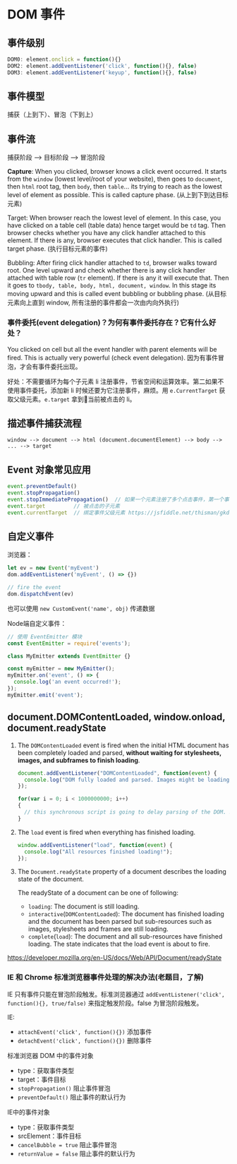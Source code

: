 # DOM 事件

## 事件级别

```javascript
DOM0: element.onclick = function(){}
DOM2: element.addEventListener('click', function(){}, false)
DOM3: element.addEventListener('keyup', function(){}, false)
```

## 事件模型

捕获（上到下）、冒泡（下到上）

## 事件流

捕获阶段 --> 目标阶段 --> 冒泡阶段

**Capture**: When you clicked, browser knows a click event occurred. It starts from the `window` (lowest level/root of your website), then goes to `document`, then `html` root tag, then `body`, then `table`... its trying to reach as the lowest level of element as possible. This is called capture phase. (从上到下到达目标元素)

Target: When browser reach the lowest level of element. In this case, you have clicked on a table cell (table data) hence target would be `td` tag. Then browser checks whether you have any click handler attached to this element. If there is any, browser executes that click handler. This is called target phase. (执行目标元素的事件)

Bubbling: After firing click handler attached to `td`, browser walks toward root. One level upward and check whether there is any click handler attached with table row (`tr` element). If there is any it will execute that. Then it goes to `tbody, table, body, html, document, window`. In this stage its moving upward and this is called event bubbling or bubbling phase. (从目标元素向上直到 window, 所有注册的事件都会一次由内向外执行)

### 事件委托(event delegation)？为何有事件委托存在？它有什么好处？

You clicked on cell but all the event handler with parent elements will be fired. This is actually very powerful (check event delegation). 因为有事件冒泡，才会有事件委托出现。

好处：不需要循环为每个子元素 li 注册事件，节省空间和运算效率。第二如果不使用事件委托，添加新 li 时候还要为它注册事件，麻烦。用 `e.CurrentTarget` 获取父级元素。`e.target` 拿到当前被点击的 li。

## 描述事件捕获流程

`window --> document --> html (document.documentElement) --> body --> ... --> target`

## Event 对象常见应用

```javascript
event.preventDefault()
event.stopPropagation()
event.stopImmediatePropagation()  // 如果一个元素注册了多个点击事件，第一个事件触发时候想终止第二个事件触发，在第一个事件中调用此方法
event.target         // 被点击的子元素
event.currentTarget  // 绑定事件父级元素 https://jsfiddle.net/thisman/gkdeocd6/
```

## 自定义事件

浏览器：

```javascript
let ev = new Event('myEvent')
dom.addEventListener('myEvent', () => {})

// fire the event
dom.dispatchEvent(ev)
```

也可以使用 `new CustomEvent('name', obj)` 传递数据

Node端自定义事件：

```javascript
// 使用 EventEmitter 模块
const EventEmitter = require('events');

class MyEmitter extends EventEmitter {}

const myEmitter = new MyEmitter();
myEmitter.on('event', () => {
  console.log('an event occurred!');
});
myEmitter.emit('event');
```

## document.DOMContentLoaded, window.onload, document.readyState

1. The `DOMContentLoaded` event is fired when the initial HTML document has been completely loaded and parsed, **without waiting for stylesheets, images, and subframes to finish loading**.

    ```javascript
    document.addEventListener("DOMContentLoaded", function(event) {
      console.log("DOM fully loaded and parsed. Images might be loading");
    });

    for(var i = 0; i < 1000000000; i++)
    {
      // this synchronous script is going to delay parsing of the DOM. So the DOMContentLoaded event is going to launch later.
    }
    ```

1. The `load` event is fired when everything has finished loading.

    ```javascript
    window.addEventListener("load", function(event) {
      console.log("All resources finished loading!");
    });
    ```

1. The `Document.readyState` property of a document describes the loading state of the document.

    The readyState of a document can be one of following:

    * `loading`: The document is still loading.
    * `interactive`(`DOMContentLoaded`): The document has finished loading and the document has been parsed but sub-resources such as images, stylesheets and frames are still loading.
    * `complete`(`load`): The document and all sub-resources have finished loading. The state indicates that the load event is about to fire.

<https://developer.mozilla.org/en-US/docs/Web/API/Document/readyState>

### IE 和 Chrome 标准浏览器事件处理的解决办法(老题目，了解)

IE 只有事件只能在冒泡阶段触发。标准浏览器通过 `addEventListener('click', function(){}, true/false)` 来指定触发阶段。false 为冒泡阶段触发。

IE:

* `attachEvent('click', function(){})` 添加事件
* `detachEvent('click', function(){})` 删除事件

标准浏览器 DOM 中的事件对象

* type：获取事件类型
* target：事件目标
* `stopPropagation()` 阻止事件冒泡
* `preventDefault()` 阻止事件的默认行为

IE中的事件对象

* type：获取事件类型
* srcElement：事件目标
* `cancelBubble = true` 阻止事件冒泡
* `returnValue = false` 阻止事件的默认行为
